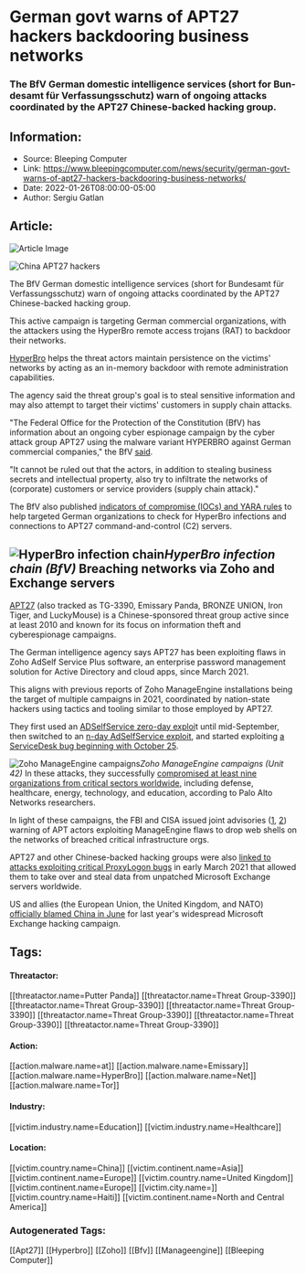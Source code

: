 # German govt warns of APT27 hackers backdooring business networks
### The BfV German domestic intelligence services (short for Bun­des­amt für Ver­fas­sungs­schutz) warn of ongoing attacks coordinated by the APT27 Chinese-backed hacking group.

## Information:
+ Source: Bleeping Computer
+ Link: https://www.bleepingcomputer.com/news/security/german-govt-warns-of-apt27-hackers-backdooring-business-networks/
+ Date: 2022-01-26T08:00:00-05:00
+ Author: Sergiu Gatlan


## Article:
![Article Image](https://www.bleepstatic.com/content/hl-images/2021/11/08/China_hacker.jpg)

![China APT27 hackers](https://www.bleepstatic.com/content/hl-images/2021/11/08/China_hacker.jpg)


The BfV German domestic intelligence services (short for Bun­des­amt für Ver­fas­sungs­schutz) warn of ongoing attacks coordinated by the APT27 Chinese-backed hacking group.


This active campaign is targeting German commercial organizations, with the attackers using the HyperBro remote access trojans (RAT) to backdoor their networks.


[HyperBro](https://malpedia.caad.fkie.fraunhofer.de/details/win.hyperbro) helps the threat actors maintain persistence on the victims' networks by acting as an in-memory backdoor with remote administration capabilities.


The agency said the threat group's goal is to steal sensitive information and may also attempt to target their victims' customers in supply chain attacks.


"The Federal Office for the Protection of the Constitution (BfV) has information about an ongoing cyber espionage campaign by the cyber attack group APT27 using the malware variant HYPERBRO against German commercial companies," the BfV [said](https://www.verfassungsschutz.de/SharedDocs/kurzmeldungen/DE/2022/2022-01-26-cyberbrief.html).


"It cannot be ruled out that the actors, in addition to stealing business secrets and intellectual property, also try to infiltrate the networks of (corporate) customers or service providers (supply chain attack)."


The BfV also published [indicators of compromise (IOCs) and YARA rules](https://www.verfassungsschutz.de/SharedDocs/publikationen/DE/cyberabwehr/2022-01-bfv-cyber-brief.pdf) to help targeted German organizations to check for HyperBro infections and connections to APT27 command-and-control (C2) servers.



![HyperBro infection chain](https://www.bleepstatic.com/images/news/u/1109292/2022/HyperBro_infection_chain.jpg)*HyperBro infection chain (BfV)*
Breaching networks via Zoho and Exchange servers
------------------------------------------------


[APT27](https://attack.mitre.org/groups/G0027/) (also tracked as TG-3390, Emissary Panda, BRONZE UNION, Iron Tiger, and LuckyMouse) is a Chinese-sponsored threat group active since at least 2010 and known for its focus on information theft and cyberespionage campaigns.


The German intelligence agency says APT27 has been exploiting flaws in Zoho AdSelf Service Plus software, an enterprise password management solution for Active Directory and cloud apps, since March 2021.


This aligns with previous reports of Zoho ManageEngine installations being the target of multiple campaigns in 2021, coordinated by nation-state hackers using tactics and tooling similar to those employed by APT27.


They first used an [ADSelfService zero-day exploi](https://www.bleepingcomputer.com/news/security/fbi-and-cisa-warn-of-state-hackers-exploiting-critical-zoho-bug/)t until mid-September, then switched to an [n-day AdSelfService exploit](https://www.bleepingcomputer.com/news/security/state-hackers-breach-defense-energy-healthcare-orgs-worldwide/), and started exploiting [a ServiceDesk bug beginning with October 25](https://www.bleepingcomputer.com/news/security/hackers-use-in-house-zoho-servicedesk-exploit-to-drop-webshells/).



![Zoho ManageEngine campaigns](https://www.bleepstatic.com/images/news/u/1109292/2021/Zoho%20ManageEngine%20exploitation.png)*Zoho ManageEngine campaigns (Unit 42)*
In these attacks, they successfully [compromised at least nine organizations from critical sectors worldwide](https://www.bleepingcomputer.com/news/security/state-hackers-breach-defense-energy-healthcare-orgs-worldwide/), including defense, healthcare, energy, technology, and education, according to Palo Alto Networks researchers.


In light of these campaigns, the FBI and CISA issued joint advisories ([1](https://us-cert.cisa.gov/ncas/alerts/aa21-259a), [2](https://us-cert.cisa.gov/ncas/alerts/aa21-336a)) warning of APT actors exploiting ManageEngine flaws to drop web shells on the networks of breached critical infrastructure orgs.


APT27 and other Chinese-backed hacking groups were also [linked to attacks exploiting critical ProxyLogon bugs](https://www.bleepingcomputer.com/news/security/state-hackers-rush-to-exploit-unpatched-microsoft-exchange-servers/) in early March 2021 that allowed them to take over and steal data from unpatched Microsoft Exchange servers worldwide.


US and allies (the European Union, the United Kingdom, and NATO) [officially blamed China in June](https://www.bleepingcomputer.com/news/security/us-and-allies-officially-accuse-china-of-microsoft-exchange-attacks/) for last year's widespread Microsoft Exchange hacking campaign.





## Tags:

#### Threatactor:
[[threatactor.name=Putter Panda]] [[threatactor.name=Threat Group-3390]] [[threatactor.name=Threat Group-3390]] [[threatactor.name=Threat Group-3390]] [[threatactor.name=Threat Group-3390]] [[threatactor.name=Threat Group-3390]] [[threatactor.name=Threat Group-3390]]

#### Action:
[[action.malware.name=at]] [[action.malware.name=Emissary]] [[action.malware.name=HyperBro]] [[action.malware.name=Net]] [[action.malware.name=Tor]]

#### Industry:
[[victim.industry.name=Education]] [[victim.industry.name=Healthcare]]

#### Location:
[[victim.country.name=China]] [[victim.continent.name=Asia]] [[victim.continent.name=Europe]] [[victim.country.name=United Kingdom]] [[victim.continent.name=Europe]] [[victim.city.name=]] [[victim.country.name=Haiti]] [[victim.continent.name=North and Central America]]

### Autogenerated Tags:
[[Apt27]] [[Hyperbro]] [[Zoho]] [[Bfv]] [[Manageengine]] [[Bleeping Computer]]

